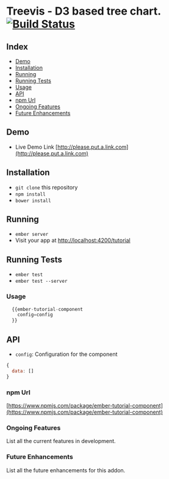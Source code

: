 # Treevis - D3 based tree chart. [![Build Status](http://api.sandbox.screwdriver.corp.yahoo.com:4080/badge/95889/component/icon)](http://api.sandbox.screwdriver.corp.yahoo.com:4080/badge/95889/component/target)


## Index

 - [Demo](#demo)
 - [Installation](#installation)
 - [Running](#running)
 - [Running Tests](#running-tests)
 - [Usage](#usage)
 - [API](#api)
 - [npm Url](#npm-url)
 - [Ongoing Features](#ongoing-features)
 - [Future Enhancements](#future-enchancements)

## Demo
 - Live Demo Link
   [http://please.put.a.link.com](http://please.put.a.link.com)

## Installation

* `git clone` this repository
* `npm install`
* `bower install`

## Running

* `ember server`
* Visit your app at [http://localhost:4200/tutorial](http://localhost:4200/tutorial)

## Running Tests

* `ember test`
* `ember test --server`

### Usage
```javascript
  {{ember-tutorial-component
    config=config
  }}
```
## API

* `config`: Configuration for the component

```javascript
{ 
  data: []
}
```

### npm Url
[https://www.npmjs.com/package/ember-tutorial-component](https://www.npmjs.com/package/ember-tutorial-component)

### Ongoing Features
List all the current features in development.

### Future Enhancements
List all the future enhancements for this addon.
      

